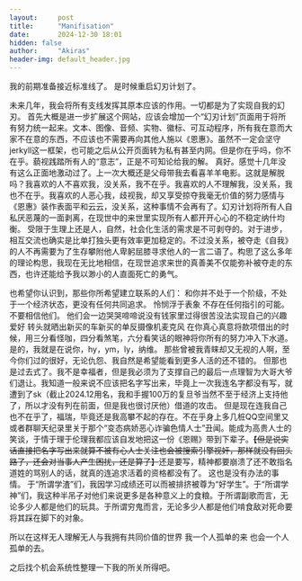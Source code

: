 ```yaml
---
layout:     post
title:      "Manifisation"
date:       2024-12-30 18:01
hidden: false
author:     "Akiras"
header-img: default_header.jpg
---
```


我的前期准备接近标准线了。
是时候重启幻刃计划了。

未来几年，我会将所有支线发挥其原本应该的作用。一切都是为了实现自我的幻刃。
首先大概是进一步扩展这个网站，应该会增加一个“幻刃计划”页面用于将所有努力统一起来。文本、图像、音频、实物、徽标、可互动程序，所有我在意而大家不在意的东西，不应该也不需要再向其他人施以《恩惠》。虽然不一定会坚守jerkyll这一框架，也可能之后从公开页面转为私有甚至内网。但是你在乎吗，你不在乎。藐视践踏所有人的“意志”，正是不可知论给我的解。
真好。感觉十几年没有这么正面地激动过了。上一次大概还是父母带我去看喜羊羊电影。这就是解脱吗？我喜欢的人不喜欢我，没关系，我不在乎。我喜欢的人不理解我，没关系，我也不在乎。我喜欢的人恶心我，歧视我，却又享受掠夺我毫无价值的努力感情与《恩惠》装作表面平和云云，没关系，这种事情不会再有了。幻刃计划将所有人自私厌恶蔑的一面剥离，在现世中的来世里实现所有人都开开心心的不稳定纳什均衡。
受限于生理上还是人，自然，社会化生活的需求是不可剥夺的。对于进步，相互交流也确实是比单打独头更有效率更加稳定的。不过没关系，被夺走《自我》的人不再需要为了生存攀附他人卑躬屈膝寻求他人的一言二语了。构思了这么多年的理论构思，我现在无比地相信，在现世追求来世的真善美不仅能弥补被夺走的东西，也许还能给予我以渺小的人直面死亡的勇气。

也希望你认识到，那些你所希望建立联系的人们：
和你并不处于一个阶级，不处于一个经济状态，更没有任何共同追求。
怜悯浮于表象
不存在任何指引的可能。
不要相信他们。
他们会一边哭哭啼啼说没有钱家里过得很苦没法实现自己的兴趣爱好
转头就晒出新买的车新买的单反摄像机麦克风
在你真心真意将款项借出的时候，用三分看怪咖，四分看煞笔，六分看笑话的眼神将你所有的努力冲入下水道。
是的，我就是在说你，hy，ym，ly，纳维。
那些曾被我青睐却又无视的人啊，至今你们过的很好，无论仇怨、我自然是希望能看到更多人活的还不错的。
但那也是过去式了。我不是幸福者，但是我必须为了支撑自己的最后一点理智为大哥大爷们退让。我知道一般来说不应该把名字写出来，毕竟上一次我连名字都没有写，就遭到了sk（截止2024.12用名，我和手握100万的复旦爷当然不至于经济上支持他了，所以才没有列在前面，但是我也很讨厌他）借道的攻击。
但是现在连我自己也不在乎了，福瑞，毕竟还是我高攀不起的存在。不在乎身上多几桩QQ空间里又或者群聊天纪录里关于那个“变态病娇恶心诈骗色情人士”丑闻。能成为高贵人士的笑谈，于情于理于伦理我都应该自发地把这一份《恩赐》带到下辈子。~~【但是说实话直接把名字写出来就算不被有心人士关注也会被搜索引擎视奸，那样就没有回头路了，还会对当事人产生困扰，还是算了】~~还是要写，精神都要崩溃了还不敢指名道姓的骂别人的话，就真的连追求活着的资格都没有了。
这也是没有办法的事情。
于“所谓学渣”们，我因学习成绩还可以而被排挤被尊为“好学生”。于“所谓学神”们，我这种半吊子对他们来说更多是各种意义上的食粮。于所谓副歌而言，无论多少人都是他们的玩具。于所谓穷鬼而言，无论多少人都是他们啃食敌对死命要将其踩在脚下的对象。

所以在这样无人理解无人与我拥有共同价值的世界
我一个人孤单的来
也会一个人孤单的去。

之后找个机会系统性整理一下我的所关所得吧。
